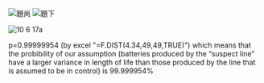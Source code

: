 ![題尚](https://github.com/HWTeng-Course/202402-Statistics/assets/162718147/e542b376-393c-4742-b74c-a71f75396016)
![題下](https://github.com/HWTeng-Course/202402-Statistics/assets/162718147/e8a8936f-f295-4d39-8957-ed20bc31da16)

![10 6 17a](https://github.com/HWTeng-Course/202402-Statistics/assets/162718147/40a5e34f-f214-4a9b-84e1-e393c19b131a)

p=0.99999954 (by excel "=F.DIST(4.34,49,49,TRUE)")
which means that the probibility of our assumption (batteries produced by the “suspect line” have a larger variance in length of life than those produced by the line that is assumed to be in control) is
99.999954%

